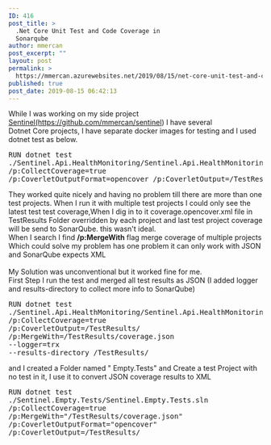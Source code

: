 ```yaml
---
ID: 416
post_title: >
  .Net Core Unit Test and Code Coverage in
  Sonarqube
author: mmercan
post_excerpt: ""
layout: post
permalink: >
  https://mmercan.azurewebsites.net/2019/08/15/net-core-unit-test-and-code-coverage-in-sonarqube/
published: true
post_date: 2019-08-15 06:42:13
---
```

<!-- wp:paragraph -->
<p>While I was working on my side project  <a href="https://github.com/mmercan/sentinel">Sentinel(https://github.com/mmercan/sentinel</a>)  I have several <br>Dotnet Core projects, I have  separate docker images for testing and I used dotnet test as below.</p>
<!-- /wp:paragraph -->

<!-- wp:syntaxhighlighter/code {"language":"bash"} -->
<pre class="wp-block-syntaxhighlighter-code">RUN dotnet test 
./Sentinel.Api.HealthMonitoring/Sentinel.Api.HealthMonitoring.sln 
/p:CollectCoverage=true 
/p:CoverletOutputFormat=opencover /p:CoverletOutput=/TestResults/</pre>
<!-- /wp:syntaxhighlighter/code -->

<!-- wp:paragraph -->
<p>They worked quite nicely and having no problem till there are more than one test projects.  When I run it with multiple test projects I could only see the latest test test coverage,When I dig in to it coverage.opencover.xml file in TestResults Folder overridden by each project and last test project coverage will be send to SonarQube. this wasn't ideal.<br>When I search I find <strong>/p:MergeWith</strong> flag merge coverage of multiple projects Which could solve my problem has one problem it can only work with JSON  and SonarQube expects XML<br><br>My Solution was unconventional but it worked fine for me. <br>First Step I run the test and merged all test results as JSON (I added logger and results-directory to collect more info to SonarQube)</p>
<!-- /wp:paragraph -->

<!-- wp:syntaxhighlighter/code -->
<pre class="wp-block-syntaxhighlighter-code">RUN dotnet test 
./Sentinel.Api.HealthMonitoring/Sentinel.Api.HealthMonitoring.sln  
/p:CollectCoverage=true 
/p:CoverletOutput=/TestResults/ 
/p:MergeWith=/TestResults/coverage.json 
--logger=trx 
--results-directory /TestResults/</pre>
<!-- /wp:syntaxhighlighter/code -->

<!-- wp:paragraph -->
<p>and I created a Folder named " Empty.Tests" and Create a test Project with no test in it, I use it to convert JSON coverage results to XML</p>
<!-- /wp:paragraph -->

<!-- wp:syntaxhighlighter/code -->
<pre class="wp-block-syntaxhighlighter-code">RUN dotnet test 
./Sentinel.Empty.Tests/Sentinel.Empty.Tests.sln 
/p:CollectCoverage=true 
/p:MergeWith="/TestResults/coverage.json" 
/p:CoverletOutputFormat="opencover" 
/p:CoverletOutput=/TestResults/</pre>
<!-- /wp:syntaxhighlighter/code -->

<!-- wp:paragraph -->
<p></p>
<!-- /wp:paragraph -->